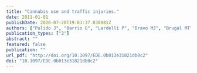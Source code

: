 ```yaml
---
title: "Cannabis use and traffic injuries."
date: 2011-01-01
publishDate: 2020-07-28T19:03:37.038981Z
authors: ["Pulido J", "Barrio G", "Lardelli P", "Bravo MJ", "Brugal MT", "Espelt A", "de la Fuente L", "Ambrós M", "Belza MJ", "Castellano Y", "Domingo-Salvany A", "Fernández F", "Molist G", "Sanchez-Niubo A", "Santos S", "Sordo L", "Vallejo F", "Itínere Project Group"]
publication_types: ["2"]
abstract: ""
featured: false
publication: ""
url_pdf: "http://doi.org/10.1097/EDE.0b013e31821db0c2"
doi: "10.1097/EDE.0b013e31821db0c2"
---
```


